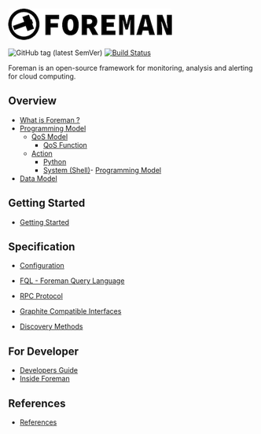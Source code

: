![foreman_logo](./img/icon.png)

![GitHub tag (latest SemVer)](https://img.shields.io/github/v/tag/cybergarage/foreman-cc)
[![Build Status](https://github.com/cybergarage/uecho/actions/workflows/make.yml/badge.svg)](https://github.com/cybergarage/foreman-cc/actions/workflows/make.yml)

Foreman is an open-source framework for monitoring, analysis and alerting for cloud computing.

## Overview

- [What is Foreman ?](overview.md)
- [Programming Model](programming_model.md)
  - [QoS Model](qos_model.md)
    - [QoS Function](qos_function.md)
  - [Action](action.md)
    - [Python](action/python_engine.md)
    - [System (Shell)](action/system_engine.md)- [Programming Model](programming_model.md)
- [Data Model](data_model.md)
<!--- [Comparison](comparison.md) -->
<!--- [Architecture](architecture.md) -->

## Getting Started

- [Getting Started](tutorial/README.md)

## Specification

- [Configuration](configuration.md)
- [FQL - Foreman Query Language](dsl.md)

- [RPC Protocol](rpc_protocol.md)
- [Graphite Compatible Interfaces](graphite.md)
- [Discovery Methods](finder.md)

## For Developer

- [Developers Guide](developer.md)
- [Inside Foreman](developer_inside.md)

## References

- [References](references.md)
